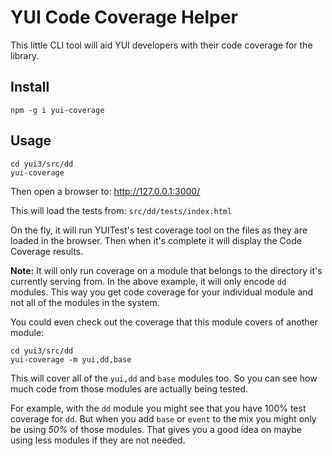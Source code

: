 YUI Code Coverage Helper
========================

This little CLI tool will aid YUI developers with their code coverage for the library.

Install
-------

    npm -g i yui-coverage 


Usage
-----

    cd yui3/src/dd
    yui-coverage

Then open a browser to: http://127.0.0.1:3000/

This will load the tests from: `src/dd/tests/index.html`

On the fly, it will run YUITest's test coverage tool on the files as they are loaded
in the browser. Then when it's complete it will display the Code Coverage results.

**Note:** It will only run coverage on a module that belongs to the directory
it's currently serving from. In the above example, it will only encode `dd` modules.
This way you get code coverage for your individual module and not all of the modules in
the system.


You could even check out the coverage that this module covers of another module:

    cd yui3/src/dd
    yui-coverage -m yui,dd,base

This will cover all of the `yui,dd` and `base` modules too. So you can see how much code from
those modules are actually being tested.

For example, with the `dd` module you might see that you have 100% test coverage for `dd`.
But when you add `base` or `event` to the mix you might only be using _50%_ of those modules.
That gives you a good idea on maybe using less modules if they are not needed.

